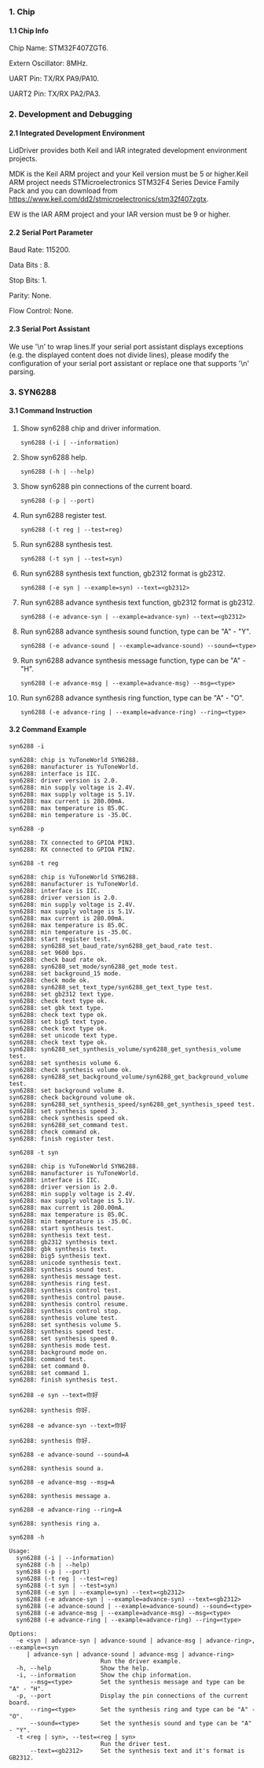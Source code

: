 ### 1. Chip

#### 1.1 Chip Info

Chip Name: STM32F407ZGT6.

Extern Oscillator: 8MHz.

UART Pin: TX/RX PA9/PA10.

UART2 Pin: TX/RX PA2/PA3.

### 2. Development and Debugging

#### 2.1 Integrated Development Environment

LidDriver provides both Keil and IAR integrated development environment projects.

MDK is the Keil ARM project and your Keil version must be 5 or higher.Keil ARM project needs STMicroelectronics STM32F4 Series Device Family Pack and you can download from https://www.keil.com/dd2/stmicroelectronics/stm32f407zgtx.

EW is the IAR ARM project and your IAR version must be 9 or higher.

#### 2.2 Serial Port Parameter

Baud Rate: 115200.

Data Bits : 8.

Stop Bits: 1.

Parity: None.

Flow Control: None.

#### 2.3 Serial Port Assistant

We use '\n' to wrap lines.If your serial port assistant displays exceptions (e.g. the displayed content does not divide lines), please modify the configuration of your serial port assistant or replace one that supports '\n' parsing.

### 3. SYN6288

#### 3.1 Command Instruction

1. Show syn6288 chip and driver information.

   ```shell
   syn6288 (-i | --information)
   ```

2. Show syn6288 help.

   ```shell
   syn6288 (-h | --help)
   ```

3. Show syn6288 pin connections of the current board.

   ```shell
   syn6288 (-p | --port)
   ```

4. Run syn6288 register test.

   ```shell
   syn6288 (-t reg | --test=reg)
   ```

5. Run syn6288 synthesis test.

   ```shell
   syn6288 (-t syn | --test=syn)
   ```

6. Run syn6288 synthesis text function, gb2312 format is gb2312.

   ```shell
   syn6288 (-e syn | --example=syn) --text=<gb2312>
   ```

7. Run syn6288 advance synthesis text function, gb2312 format is gb2312.

   ```shell
   syn6288 (-e advance-syn | --example=advance-syn) --text=<gb2312>
   ```

8. Run syn6288 advance synthesis sound function, type can be "A" - "Y".

   ```shell
   syn6288 (-e advance-sound | --example=advance-sound) --sound=<type>
   ```

9. Run syn6288 advance synthesis message function, type can be "A" - "H".

   ```shell
   syn6288 (-e advance-msg | --example=advance-msg) --msg=<type>
   ```

10. Run syn6288 advance synthesis ring function, type can be "A" - "O".

    ```shell
    syn6288 (-e advance-ring | --example=advance-ring) --ring=<type>
    ```

#### 3.2 Command Example

```shell
syn6288 -i

syn6288: chip is YuToneWorld SYN6288.
syn6288: manufacturer is YuToneWorld.
syn6288: interface is IIC.
syn6288: driver version is 2.0.
syn6288: min supply voltage is 2.4V.
syn6288: max supply voltage is 5.1V.
syn6288: max current is 280.00mA.
syn6288: max temperature is 85.0C.
syn6288: min temperature is -35.0C.
```

```shell
syn6288 -p

syn6288: TX connected to GPIOA PIN3.
syn6288: RX connected to GPIOA PIN2.
```

```shell
syn6288 -t reg

syn6288: chip is YuToneWorld SYN6288.
syn6288: manufacturer is YuToneWorld.
syn6288: interface is IIC.
syn6288: driver version is 2.0.
syn6288: min supply voltage is 2.4V.
syn6288: max supply voltage is 5.1V.
syn6288: max current is 280.00mA.
syn6288: max temperature is 85.0C.
syn6288: min temperature is -35.0C.
syn6288: start register test.
syn6288: syn6288_set_baud_rate/syn6288_get_baud_rate test.
syn6288: set 9600 bps.
syn6288: check baud rate ok.
syn6288: syn6288_set_mode/syn6288_get_mode test.
syn6288: set background_15 mode.
syn6288: check mode ok.
syn6288: syn6288_set_text_type/syn6288_get_text_type test.
syn6288: set gb2312 text type.
syn6288: check text type ok.
syn6288: set gbk text type.
syn6288: check text type ok.
syn6288: set big5 text type.
syn6288: check text type ok.
syn6288: set unicode text type.
syn6288: check text type ok.
syn6288: syn6288_set_synthesis_volume/syn6288_get_synthesis_volume test.
syn6288: set synthesis volume 6.
syn6288: check synthesis volume ok.
syn6288: syn6288_set_background_volume/syn6288_get_background_volume test.
syn6288: set background volume 8.
syn6288: check background volume ok.
syn6288: syn6288_set_synthesis_speed/syn6288_get_synthesis_speed test.
syn6288: set synthesis speed 3.
syn6288: check synthesis speed ok.
syn6288: syn6288_set_command test.
syn6288: check command ok.
syn6288: finish register test.
```

```shell
syn6288 -t syn

syn6288: chip is YuToneWorld SYN6288.
syn6288: manufacturer is YuToneWorld.
syn6288: interface is IIC.
syn6288: driver version is 2.0.
syn6288: min supply voltage is 2.4V.
syn6288: max supply voltage is 5.1V.
syn6288: max current is 280.00mA.
syn6288: max temperature is 85.0C.
syn6288: min temperature is -35.0C.
syn6288: start synthesis test.
syn6288: synthesis text test.
syn6288: gb2312 synthesis text.
syn6288: gbk synthesis text.
syn6288: big5 synthesis text.
syn6288: unicode synthesis text.
syn6288: synthesis sound test.
syn6288: synthesis message test.
syn6288: synthesis ring test.
syn6288: synthesis control test.
syn6288: synthesis control pause.
syn6288: synthesis control resume.
syn6288: synthesis control stop.
syn6288: synthesis volume test.
syn6288: set synthesis volume 5.
syn6288: synthesis speed test.
syn6288: set synthesis speed 0.
syn6288: synthesis mode test.
syn6288: background mode on.
syn6288: command test.
syn6288: set command 0.
syn6288: set command 1.
syn6288: finish synthesis test.
```

```shell
syn6288 -e syn --text=你好

syn6288: synthesis 你好.
```

```shell
syn6288 -e advance-syn --text=你好

syn6288: synthesis 你好.
```

```shell
syn6288 -e advance-sound --sound=A

syn6288: synthesis sound a.
```

```shell
syn6288 -e advance-msg --msg=A

syn6288: synthesis message a.
```

```shell
syn6288 -e advance-ring --ring=A

syn6288: synthesis ring a.
```

```shell
syn6288 -h

Usage:
  syn6288 (-i | --information)
  syn6288 (-h | --help)
  syn6288 (-p | --port)
  syn6288 (-t reg | --test=reg)
  syn6288 (-t syn | --test=syn)
  syn6288 (-e syn | --example=syn) --text=<gb2312>
  syn6288 (-e advance-syn | --example=advance-syn) --text=<gb2312>
  syn6288 (-e advance-sound | --example=advance-sound) --sound=<type>
  syn6288 (-e advance-msg | --example=advance-msg) --msg=<type>
  syn6288 (-e advance-ring | --example=advance-ring) --ring=<type>

Options:
  -e <syn | advance-syn | advance-sound | advance-msg | advance-ring>, --example=<syn
     | advance-syn | advance-sound | advance-msg | advance-ring>
                          Run the driver example.
  -h, --help              Show the help.
  -i, --information       Show the chip information.
      --msg=<type>        Set the synthesis message and type can be "A" - "H".
  -p, --port              Display the pin connections of the current board.
      --ring=<type>       Set the synthesis ring and type can be "A" - "O".
      --sound=<type>      Set the synthesis sound and type can be "A" - "Y".
  -t <reg | syn>, --test=<reg | syn>
                          Run the driver test.
      --text=<gb2312>     Set the synthesis text and it's format is GB2312.
```

